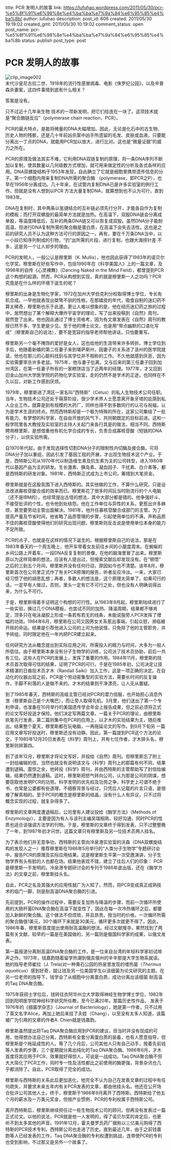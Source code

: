 title: PCR 发明人的故事
link: https://lufuhao.wordpress.com/2011/05/30/pcr-%e5%8f%91%e6%98%8e%e4%ba%ba%e7%9a%84%e6%95%85%e4%ba%8b/
author: lufuhao
description: 
post_id: 606
created: 2011/05/30 19:19:02
created_gmt: 2011/05/30 10:19:02
comment_status: open
post_name: pcr-%e5%8f%91%e6%98%8e%e4%ba%ba%e7%9a%84%e6%95%85%e4%ba%8b
status: publish
post_type: post

# PCR 发明人的故事

![clip_image002](http://lufuhao.files.wordpress.com/2011/05/clip_image002_thumb.gif)  
末代沙皇尼古拉二世、1918年的流行性感冒病毒、电影《侏罗纪公园》，以及辛普森杀妻案，这四件事情到底有什么相关？ 

答案是没有。 

只不过近十几年来生物 技术的一项新发明，把它们给连在一块了。这项技术就是“聚合酶链反应”（polymerase chain reaction，PCR）。 

PCR的最大特点，是能将微量的DNA大幅增加。因此，无论是化石中的古生物、历史人物的残骸，还是几十年前凶杀案中凶手所遗留的毛发、皮肤或血液，只要能分离出一丁点的DNA，就能用PCR加以放大，进行比对。这也是“微量证据”的威力之所在。 

PCR的原理及做法其实不难，它利用DNA双链复制的原理，将一条DNA序列不断加以复制，使其数量以几何级数方式增加，就可用来做定性的分析及各式各样的应用。DNA双螺旋结构于1953年发现，自此确立了它就是细胞里携带遗传信息的分子。第一个细胞内用来复制DNA所需的聚合酶 （polymerase，即PCR之P），也早在1956年分离成功。几十年来，在试管内复制DNA已是许多实验室的例行工作，但就是没有人想到以PCR 方法大量复制DNA，就算想到也不认为可行，直到1983年。 

DNA在复制时，其中两条以氢键结合的互补链必须先行分开，才能各自作为复制的模板；而打开双螺旋的最简单方法就是加热。在高温下，双股DNA链会分离成单股，等温度降低后，互补的两条DNA链又可以恢复成双股。虽然DNA分子能耐高温，但进行DNA复制所需的聚合酶是蛋白质，在高温下会失去活性。这也是之前的研究人员不认为这种方法可行的原因之一。再有，要在千万条DNA当中，以一小段已知序列制成的引物，“钓”出所需的片段，进行复制，也跟大海捞针差 不多，这是另一个让人却步的理由。 

PCR的发明人，一般公认是穆里斯（K. Mullis），他也因此获得了1993年的诺贝尔化学奖。穆里斯在好些写作中，包括1990年在《科学美国人》上的一篇文章，及1998年的自传《心灵裸舞》（Dancing Naked in the Mind Field），都曾提到PCR这个构想的起源。然而，PCR从构想到实现，真的就是穆里斯一人之功吗？PCR究竟是在什么样的环境下诞生的呢？ 

穆里斯的出身是生物化学家，1972在加州大学伯克利分校取得博士学位，专长有机合成。一早他就表现出桀骜不驯的性格，在那嬉皮的年代，吸食自制的迷幻药不算太稀奇，穆里斯也乐于此道。更让人难以想象的是，他在经历迷幻药之旅的过程中，居然想出了某个解释大爆炸宇宙学的理论，写了出来投稿到《自然》周刊， 居然登了出来。他也因此通过了博士资格考，因为有文章发表在《自然》周刊的教授已然不多，学生更是少见。至于他的博士论文，也是用“带点幽默的口语化写成”（穆里斯自己的说法），要不是宽容的指导老师帮他讲话，只怕要重写。 

穆里斯另一个毫不掩饰的爱好是女人，这也给他的生涯带来许多转折。博士学位到手后，他随着新婚的第二任妻子来到堪萨斯州，因妻子的关系进了该州的医学院就读，他也在那儿的心脏科找到与其学位并不相称的工作。不久他就感到厌恶，因为实验需要宰杀许多老鼠。1975年，他与妻子仳离，又与后来的第三任妻子回到加州湾区，在第一任妻子所有的一家糕饼店当了近两年的经理。1977年，才又回到旧金山加州大学医学院的药物化学实验室，走的仍然不是学术的正途，也同样在不久以后，对新工作感到厌烦。 

1979年，穆里斯进了湾区一家名叫“西特斯”（Cetus）的私人生物技术公司任职。当年，生物技术公司还处于萌芽阶段，很少学术界人士愿意离开象牙塔的庇荫到私人企业工作。就算是到有规模的大药厂，同样也得不到多数同行的认可与祝福，认为是学术生涯的终点。然而西特斯却是一个极为特殊的所在，这家公司集结了一批有能力、有梦想的科学家，在自由开放的风气下，共同朝既定的目标前进。这和一般学院里各大教授及实验室的主持人关起门来各行其是的做法，相当不同。西特斯聘用穆里斯，是想借重他有机化学合成的专长，负责合成寡核苷酸（短链的DNA分子），以供实验所需。 

自1970年代起，由于发现选择性切割DNA分子的限制性内切酶及接合酶，可将DNA分子加以重组，因此引发了基因工程的开展，才出现生物技术这个产业。于是，西特斯公司从1970年代以制造维生素及抗生素为主的公司转型，进入1980年代以基因产品为主的研发。生长激素、胰岛素、凝血因子、干扰素、白介素等，都是西特斯的研发对象。1981年，西特斯正式成为上市公司，筹措到大笔资金。 

穆里斯就是在这股氛围下进入西特斯的。其实他做的工作，不算什么研究，只是设法改进寡核苷酸合成的效率而已。穆里斯花了很多时间玩当时刚流行的个人电脑 （还不是IBM的），也经常提出古怪的想法，其中大部分都是错的。他争强好斗、不接受批评的个性，也令他到处结怨。他在工作单位与异性的关系，更惹出许多麻烦，甚至要劳动主管出面解决。1981年，他升任寡核苷酸合成部门的主管。为了提高产量及节省时间，他省略了品质管理的步骤，引起使用单位的不满，声称品质不佳的寡核苷酸使得他们的研究出现问题，穆里斯则反击说是使用单位本身的能力不足所致。 

PCR的点子，也就是在这样的情况下诞生的。根据穆里斯自己的说法，那是在1983年春天的一个周五晚上，他开车带着女友前往乡间的小屋度周末。在蜿蜒的乡间公路上开着车，一段DNA反复复制的景像，在他的脑海里冒了出来。穆里斯原以为这样简单的想法，应该有人提出过，但搜索文献后却发现没有。在“顿悟” 之后的三到五个月间，穆里斯并没有任何行动，原因如今也不清楚。该年8月，穆里斯首次在公司里正式作了有关PCR原理的报告，听者反应冷淡。一来，大家已经习惯了他的胡思乱想；再者，多数人的想法是，这个原理太简单了，如果可行的话，一定早有人做过，否则，里头一定有它不可行之处，但也没有人明确说得出来，为什么不可行。 

于是，穆里斯得着手证明这个构想的可行性。从1983年9月起，穆里斯陆续进行了一些实验，换过几个DNA模板，也尝试不同的加热、降温周期，结果都不够肯定，顶多只在电泳凝胶上形成一条若有若无的线条，未能说服旁人PCR发挥了增幅的功效。1984年6月，穆里斯在公司又因男女关系惹出事端，引起众怒，濒临被开除的命运。结果是引荐他进入公司的上司为他说情，只免除了他的主管职务，并予转组，同时限定他在一年内把PCR建立起来。 

任何研究方法从概念提出到实际应用之间，所需投入的精力与时间，大多为一般人所低估。由于穆里斯本身没有分子生物学的训练，公司派了技术员协助，前后一共有三位。这些人在PCR的发展上，发挥了重要的作用。1984年11月，穆里斯的技术员首次取得可信的结果，证明了PCR的可行。于是在1985年初，公司决定让技术精湛的日裔技术员才木（Randall Saiki）加入工作，这是一项正确的决定。在自动化的仪器出现之前，PCR是个劳动密集型的实验方法，需要长时间的反复操作，手脚不利落的人是做不来的。才木的结果则干净漂亮，让人无从置疑。 

到了1985年春天，西特斯的高级主管已经对PCR的潜力信服，也开始担心消息外泄（穆里斯自己是个大嘴巴），而让旁人取得先机。3月里，他们送出了第一个专利申请，也准备在10月举行的美国遗传学会年会上报告成果，但之前必须将正式的论文写好投送才保险。他们决定写两篇文章，一篇关于PCR的理论，由穆里斯执笔先行发表，第二篇则集中在PCR的应用上，以才木的实验结果为主，随后推出。结果整个夏天，穆里斯都在玩电脑，一再拖延论文的写作。到9月下旬另 一篇应用文章写好投送时，穆里斯还没有动静。因此，第一篇提到PCR这个方法的论文，于1985年12月20日发表在《科学》周刊上，共有七位作者，才木排头名，穆里斯则排第四。 

到了该年12月，穆里斯才将论文写好，并投给《自然》周刊。但穆里斯忘了附上一封给编辑的信，当然也就没有说明该文与《科学》周刊上的那篇有何不同，结果遭到退稿。震惊之余，他转投《科学》周刊，并由西特斯的主管帮助写了封信给编辑，结果仍然遭到退稿。这时，穆里斯把怒气转向公司，认为那是公司的阴谋，想要窃取他发明PCR的功劳。科学发明的优先权及功劳之争，科学史上可谓不绝于书，也常是公婆都有些道理，不细察背景与经过，只凭后人记载的片言只语，是很难了解真相的。至于PCR的概念是穆里斯的结晶，没有什么人有异议，只不过将概念实现的过程，就复杂得多了。 

穆里斯的文章两度遭退稿后，公司里有人建议投给《酶学方法》（Methods of Enzymology），主要是因为有人与该刊主编吴瑞相熟，较好沟通，同时PCR的性质也适合该强调方法学的刊物。于是，穆里斯的文章终于得到发表，只不过整整晚了一年，到1987年初才问世。这篇文章只有穆里斯及另一位技术员两人挂名。 

为了表示他们并无意争功，西特斯的主管向冷泉港实验室的沃森（DNA双螺旋结构的发现人之一）推荐穆里斯在1986年5月举行的“人类分子生物学”专题研讨会中，报告PCR的原理及实际应用结果。这是穆里斯生平第一次受邀演讲，分子生物学界有头有脸的人也都在场。结果他表现不错，建立了往后人们的印象： PCR是穆里斯一手发明的。冷泉港专题研讨会的专刊于1986年底出版，还在《酶学方法》的文章之前，穆里斯挂头名。 

自此，PCR之名及其强大的应用性就广为人知了。然而，将PCR变成真正成熟技术的临门一脚，则是耐高温DNA聚合酶的引进。 

先前提到，PCR的操作过程中，需要反复加热与降温的步骤，而前一次循环所使用的大肠杆菌DNA聚合酶在高温下就变性了，因此在每一次冷热循环之后，都要 加入新鲜的聚合酶。这个做法不但烦琐，并且昂贵。按当时的价格，一次循环所需的聚合酶值1美元，30个循环下来就是30美元，循环更多次就更不得了。因此，1986年春，穆里斯首度提出使用耐高温酶的想法。经过文献搜寻，果然找到了两篇有关文献，较早的一篇是在美国做的，另一篇则是俄国科学家的成果，以俄文发表。 

第一篇报道分离耐高温DNA聚合酶的工作，是一位来自台湾的年轻科学家初试啼声之作。1973年，钱嘉韵随着留学热潮到俄亥俄州的辛辛那提大学生物系就读。她的指导老师崔拉（J. Trela)对一种黄石公园的热泉里发现的嗜热菌（_Thermus aquaticus_）感到好奇，就让钱及另一位美国学生以该细菌为论文研究的主题。在另一位老师的指导下，钱学会了从细胞中分离蛋白质，成功分离出该细菌 耐高温的Taq DNA聚合酶。 

1975年获硕士学位后，钱转往衣阿华州立大学取得神经生物学博士学位，1982年回到阳明医学院神经科学研究所任教，至今已满20年。那篇历史性作品， 发表于1976年的《细菌学杂志》（Journal of Bacteriology），她是第一作者，只不过用了英文名字Alice，再加上她后来挂了夫姓（Chang），以至没有太多人知道，该篇被广为引用的文章的作者A. Chien就是钱嘉韵。 

穆里斯虽然提出将Taq DNA聚合酶应用到PCR的建议，但当时并没有现成的可用，他得想办法自己分离。西特斯有全套分离蛋白质的装备，也有人愿意指导，但穆里斯是个拖延成性的人。等了几个月后，公司其他人只有自己动手，按着先前钱等人发表的步骤，三个星期就分离出纯化的Taq DNA聚合酶。1986年6月，才木首度将其应用于PCR，效果就好得惊人，可说是一战成功。Taq DNA聚合酶不但大大简化了PCR工作，同时专一性及活性都比之前使用的酶更强，背景杂讯也几乎都消除了。自此，PCR取得了完全的成功。 

穆里斯与西特斯的关系此后更加恶化，他完全不认为自己在发表文章的过程中有任何疏失，并要求未来五年内有关PCR发表的文章，都由他挂头名。他还在公开场合批评公司其他人士。终于，穆里斯于1986年9月离开了西特斯。西特斯给了他五个月的薪水及一万美元奖金，但按产业惯例，PCR的专利权属于西特斯公司。 

离开西特斯后，穆里斯继续担任过一些生物技术公司的顾问，但再没有发表过一篇正式论文。以他的说法，PCR就是他一人发明的，得了诺贝尔奖的肯定后，也更听不到太多其他的声音。1991年12月，霍夫曼罗氏药厂据称以三亿美元购得了西特斯的PCR技术专利，西特斯公司也走进了历史。直到最近几年，由于之前钱嘉韵等人已经发表的工作，Taq DNA聚合酶的专利权遭到挑战，连带使PCR的专利也受到影响，不过那又是另外一个故事了。